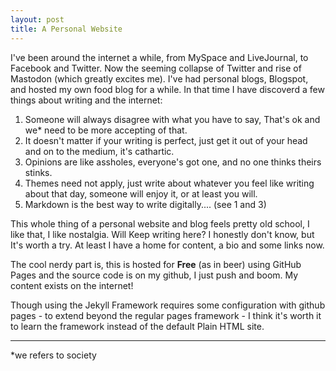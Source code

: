 ```yaml
---
layout: post
title: A Personal Website
---
```


I've been around the internet a while, from MySpace and LiveJournal, to Facebook
and Twitter. Now the seeming collapse of Twitter and rise of Mastodon (which
greatly excites me). I've had personal blogs, Blogspot, and hosted my own food
blog for a while. In that time I have discoverd a few things about writing and
the internet:

1. Someone will always disagree with what you have to say, That's ok and we\*
   need to be more accepting of that.
2. It doesn't matter if your writing is perfect, just get it out of your head
   and on to the medium, it's cathartic.
3. Opinions are like assholes, everyone's got one, and no one thinks theirs
   stinks.
4. Themes need not apply, just write about whatever you feel like writing about
   that day, someone will enjoy it, or at least you will.
5. Markdown is the best way to write digitally.... (see 1 and 3)

This whole thing of a personal website and blog feels pretty old school, I like
that, I like nostalgia. Will Keep writing here? I honestly don't know, but It's
worth a try. At least I have a home for content, a bio and some links now.

The cool nerdy part is, this is hosted for **Free** (as in beer) using GitHub
Pages and the source code is on my github, I just push and boom. My content
exists on the internet!

Though using the Jekyll Framework requires some configuration with github
pages - to extend beyond the regular pages framework - I think it's worth it to
learn the framework instead of the default Plain HTML site.

---

\*we refers to society

